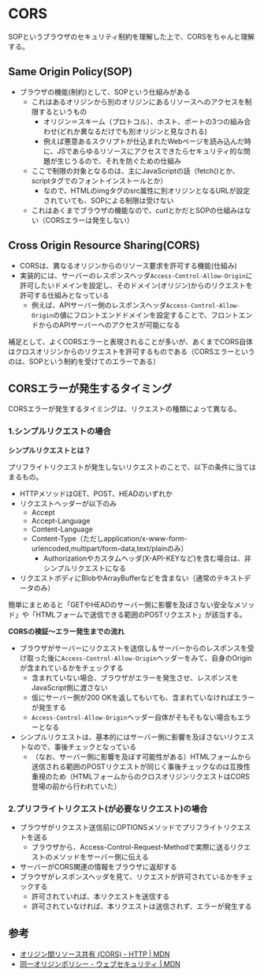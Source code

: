 # CORS

SOPというブラウザのセキュリティ制約を理解した上で、CORSをちゃんと理解する。

## Same Origin Policy(SOP)

- ブラウザの機能(制約)として、SOPという仕組みがある
  - これはあるオリジンから別のオリジンにあるリソースへのアクセスを制限するというもの
    - オリジン＝スキーム（プロトコル）、ホスト、ポートの3つの組み合わせ(どれか異なるだけでも別オリジンと見なされる)
    - 例えば悪意あるスクリプトが仕込まれたWebページを読み込んだ時に、JSであらゆるリソースにアクセスできたらセキュリティ的な問題が生じうるので、それを防ぐための仕組み
  - ここで制限の対象となるのは、主にJavaScriptの話（fetch()とか、scriptタグでのフォントインストールとか）
    - なので、HTMLのimgタグのsrc属性に別オリジンとなるURLが設定されていても、SOPによる制限は受けない
  - これはあくまでブラウザの機能なので、curlとかだとSOPの仕組みはない（CORSエラーは発生しない）

## Cross Origin Resource Sharing(CORS)

- CORSは、異なるオリジンからのリソース要求を許可する機能(仕組み)
- 実装的には、サーバーのレスポンスヘッダ`Access-Control-Allow-Origin`に許可したいドメインを設定し、そのドメイン(オリジン)からのリクエストを許可する仕組みとなっている
  - 例えば、APIサーバー側のレスポンスヘッダ`Access-Control-Allow-Origin`の値にフロントエンドドメインを設定することで、フロントエンドからのAPIサーバーへのアクセスが可能になる

補足として、よくCORSエラーと表現されることが多いが、あくまでCORS自体はクロスオリジンからのリクエストを許可するものである（CORSエラーというのは、SOPという制約を受けてのエラーである）

## CORSエラーが発生するタイミング

CORSエラーが発生するタイミングは、リクエストの種類によって異なる。

### 1.シンプルリクエストの場合

**シンプルリクエストとは？**

プリフライトリクエストが発生しないリクエストのことで、以下の条件に当てはまるもの。

- HTTPメソッドはGET、POST、HEADのいずれか
- リクエストヘッダーが以下のみ
  - Accept
  - Accept-Language
  - Content-Language
  - Content-Type（ただしapplication/x-www-form-urlencoded,multipart/form-data,text/plainのみ）
    - Authorizationやカスタムヘッダ(X-API-KEYなど)を含む場合は、非シンプルリクエストになる
- リクエストボディにBlobやArrayBufferなどを含まない（通常のテキストデータのみ）

簡単にまとめると「GETやHEADのサーバー側に影響を及ぼさない安全なメソッド」や「HTMLフォームで送信できる範囲のPOSTリクエスト」が該当する。

**CORSの検証〜エラー発生までの流れ**

- ブラウザがサーバーにリクエストを送信し＆サーバーからのレスポンスを受け取った後に`Access-Control-Allow-Origin`ヘッダーをみて、自身のOriginが含まれているかをチェックする
  - 含まれていない場合、ブラウザがエラーを発生させ、レスポンスをJavaScript側に渡さない
  - 仮にサーバー側が200 OKを返してもいても、含まれていなければエラーが発生する
  - `Access-Control-Allow-Origin`ヘッダー自体がそもそもない場合もエラーとなる
- シンプルリクエストは、基本的にはサーバー側に影響を及ぼさないリクエストなので、事後チェックとなっている
  - （なお、サーバー側に影響を及ぼす可能性がある）HTMLフォームから送信される範囲のPOSTリクエストが同じく事後チェックなのは互換性重視のため（HTMLフォームからのクロスオリジンリクエストはCORS登場の前から行われていた）

### 2.プリフライトリクエスト(が必要なリクエスト)の場合

- ブラウザがリクエスト送信前にOPTIONSメソッドでプリフライトリクエストを送る
  - ブラウザから、Access-Control-Request-Methodで実際に送るリクエストのメソッドをサーバー側に伝える
- サーバーがCORS関連の情報をブラウザに返却する
- ブラウザがレスポンスヘッダを見て、リクエストが許可されているかをチェックする
  - 許可されていれば、本リクエストを送信する
  - 許可されていなければ、本リクエストは送信されず、エラーが発生する

## 参考

- [オリジン間リソース共有 (CORS) - HTTP | MDN](https://developer.mozilla.org/ja/docs/Web/HTTP/CORS)
- [同一オリジンポリシー - ウェブセキュリティ | MDN](https://developer.mozilla.org/ja/docs/Web/Security/Same-origin_policy)